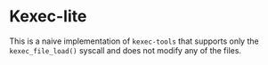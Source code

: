 # Kexec-lite

This is a naive implementation of `kexec-tools` that supports only the
`kexec_file_load()` syscall and does not modify any of the files.
